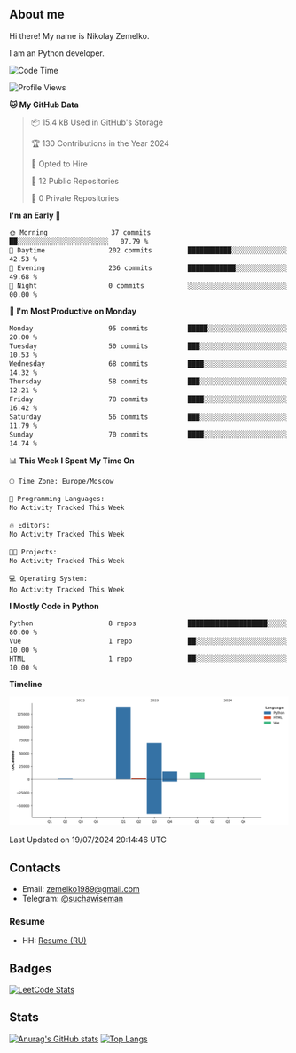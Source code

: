 ## About me
Hi there! My name is Nikolay Zemelko. 

I am an Python developer.

<!--START_SECTION:waka-->
![Code Time](http://img.shields.io/badge/Code%20Time-91%20hrs%202%20mins-blue)

![Profile Views](http://img.shields.io/badge/Profile%20Views-0-blue)

**🐱 My GitHub Data** 

> 📦 15.4 kB Used in GitHub's Storage 
 > 
> 🏆 130 Contributions in the Year 2024
 > 
> 💼 Opted to Hire
 > 
> 📜 12 Public Repositories 
 > 
> 🔑 0 Private Repositories 
 > 
**I'm an Early 🐤** 

```text
🌞 Morning                37 commits          ██░░░░░░░░░░░░░░░░░░░░░░░   07.79 % 
🌆 Daytime                202 commits         ███████████░░░░░░░░░░░░░░   42.53 % 
🌃 Evening                236 commits         ████████████░░░░░░░░░░░░░   49.68 % 
🌙 Night                  0 commits           ░░░░░░░░░░░░░░░░░░░░░░░░░   00.00 % 
```
📅 **I'm Most Productive on Monday** 

```text
Monday                   95 commits          █████░░░░░░░░░░░░░░░░░░░░   20.00 % 
Tuesday                  50 commits          ███░░░░░░░░░░░░░░░░░░░░░░   10.53 % 
Wednesday                68 commits          ████░░░░░░░░░░░░░░░░░░░░░   14.32 % 
Thursday                 58 commits          ███░░░░░░░░░░░░░░░░░░░░░░   12.21 % 
Friday                   78 commits          ████░░░░░░░░░░░░░░░░░░░░░   16.42 % 
Saturday                 56 commits          ███░░░░░░░░░░░░░░░░░░░░░░   11.79 % 
Sunday                   70 commits          ████░░░░░░░░░░░░░░░░░░░░░   14.74 % 
```


📊 **This Week I Spent My Time On** 

```text
🕑︎ Time Zone: Europe/Moscow

💬 Programming Languages: 
No Activity Tracked This Week

🔥 Editors: 
No Activity Tracked This Week

🐱‍💻 Projects: 
No Activity Tracked This Week

💻 Operating System: 
No Activity Tracked This Week
```

**I Mostly Code in Python** 

```text
Python                   8 repos             ████████████████████░░░░░   80.00 % 
Vue                      1 repo              ██░░░░░░░░░░░░░░░░░░░░░░░   10.00 % 
HTML                     1 repo              ██░░░░░░░░░░░░░░░░░░░░░░░   10.00 % 
```



**Timeline**

![Lines of Code chart](https://raw.githubusercontent.com/zemelko/zemelko/main/assets/bar_graph.png)


 Last Updated on 19/07/2024 20:14:46 UTC
<!--END_SECTION:waka-->

## Contacts

* Email: [zemelko1989@gmail.com](mailto:zemelko1989@gmail.com)
* Telegram: [@suchawiseman](https://t.me/suchawiseman)


### Resume

* HH: [Resume (RU)](https://hh.ru/resume/4a4435a9ff09e87f6c0039ed1f4e475572454c)

## Badges

[![LeetCode Stats](https://leetcode.card.workers.dev/zemelko?font=source_code_pro&extension=null)](https://leetcode.com/zemelko/)

## Stats
[![Anurag's GitHub stats](https://github-readme-stats.vercel.app/api?username=zemelko)](https://github.com/zemelko/github-readme-stats)
[![Top Langs](https://github-readme-stats.vercel.app/api/top-langs/?username=zemelko&layout=compact&langs_count=10)](https://github.com/zemelko/github-readme-stats)
